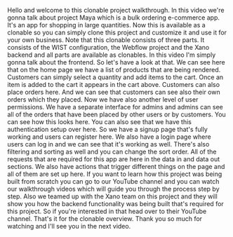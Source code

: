 Hello and welcome to this clonable project walkthrough. In this video we're gonna talk about project Maya which is a bulk ordering e-commerce app. It's an app for shopping in large quantities. Now this is available as a clonable so you can simply clone this project and customize it and use it for your own business. Note that this clonable consists of three parts. It consists of the WIST configuration, the Webflow project and the Xano backend and all parts are available as clonables. In this video I'm simply gonna talk about the frontend. So let's have a look at that. We can see here that on the home page we have a list of products that are being rendered. Customers can simply select a quantity and add items to the cart. Once an item is added to the cart it appears in the cart above. Customers can also place orders here. And we can see that customers can see also their own orders which they placed. Now we have also another level of user permissions. We have a separate interface for admins and admins can see all of the orders that have been placed by other users or by customers. You can see how this looks here. You can also see that we have this authentication setup over here. So we have a signup page that's fully working and users can register here. We also have a login page where users can log in and we can see that it's working as well. There's also filtering and sorting as well and you can change the sort order. All of the requests that are required for this app are here in the data in and data out sections. We also have actions that trigger different things on the page and all of them are set up here. If you want to learn how this project was being built from scratch you can go to our YouTube channel and you can watch our walkthrough videos which will guide you through the process step by step. Also we teamed up with the Xano team on this project and they will show you how the backend functionality was being built that's required for this project. So if you're interested in that head over to their YouTube channel. That's it for the clonable overview. Thank you so much for watching and I'll see you in the next video.